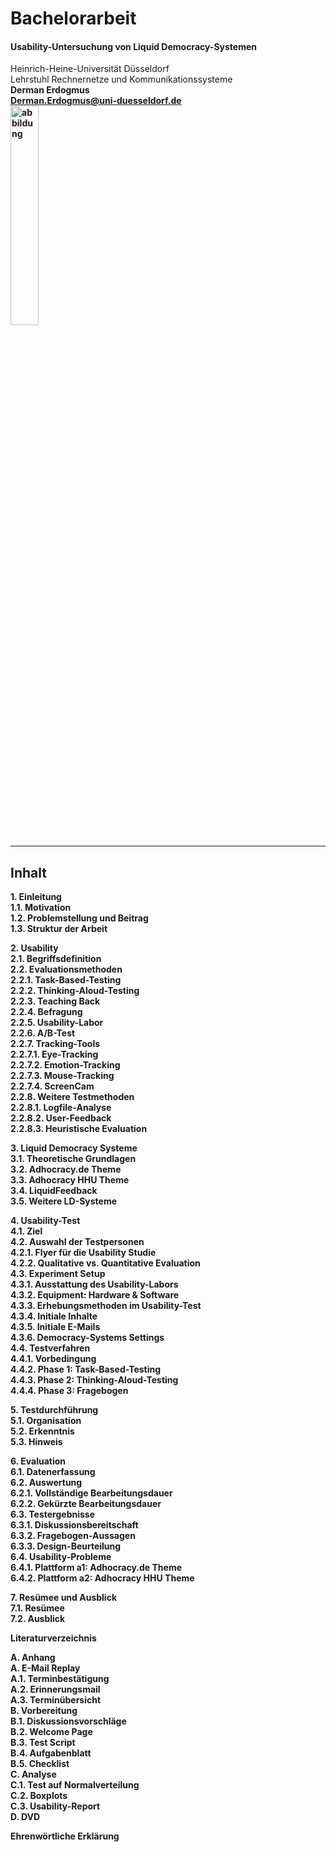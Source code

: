Bachelorarbeit
==============

#### Usability-Untersuchung von Liquid Democracy-Systemen

<div class="vcard">
 <div class="org">
    Heinrich-Heine-Universität Düsseldorf <br />
    Lehrstuhl Rechnernetze und Kommunikationssysteme <br />
 </div>
</div>

<div id="hcard-Derman-Erdogmus" class="vcard">
 <b>Derman Erdogmus<b/><br />
 <a class="email" href="mailto:Derman.Erdogmus@uni-duesseldorf.de">Derman.Erdogmus@uni-duesseldorf.de</a> <br />
</div>

<img src="https://raw.github.com/dnes86/Bachelorarbeit/master/working-out/HHU%20Düsseldorf.png" alt="abbildung" width="30%" style="max-width:100%;">

--------

## Inhalt
**1. Einleitung**      
1.1. Motivation      
1.2. Problemstellung und Beitrag      
1.3. Struktur der Arbeit      

**2. Usability**      
2.1. Begriffsdefinition      
2.2. Evaluationsmethoden      
    2.2.1. Task-Based-Testing      
    2.2.2. Thinking-Aloud-Testing      
    2.2.3. Teaching Back      
    2.2.4. Befragung      
    2.2.5. Usability-Labor      
    2.2.6. A/B-Test      
    2.2.7. Tracking-Tools      
        2.2.7.1. Eye-Tracking      
        2.2.7.2. Emotion-Tracking      
        2.2.7.3. Mouse-Tracking      
        2.2.7.4. ScreenCam      
    2.2.8. Weitere Testmethoden      
        2.2.8.1. Logfile-Analyse      
        2.2.8.2. User-Feedback      
        2.2.8.3. Heuristische Evaluation      

**3. Liquid Democracy Systeme**      
3.1. Theoretische Grundlagen      
3.2. Adhocracy.de Theme      
3.3. Adhocracy HHU Theme      
3.4. LiquidFeedback      
3.5. Weitere LD-Systeme      

**4. Usability-Test**      
4.1. Ziel      
4.2. Auswahl der Testpersonen      
    4.2.1. Flyer für die Usability Studie      
    4.2.2. Qualitative vs. Quantitative Evaluation      
4.3. Experiment Setup      
    4.3.1. Ausstattung des Usability-Labors      
    4.3.2. Equipment: Hardware & Software      
    4.3.3. Erhebungsmethoden im Usability-Test      
    4.3.4. Initiale Inhalte      
    4.3.5. Initiale E-Mails      
    4.3.6. Democracy-Systems Settings      
4.4. Testverfahren      
    4.4.1. Vorbedingung      
    4.4.2. Phase 1: Task-Based-Testing      
    4.4.3. Phase 2: Thinking-Aloud-Testing      
    4.4.4. Phase 3: Fragebogen      

**5. Testdurchführung**      
5.1. Organisation      
5.2. Erkenntnis      
5.3. Hinweis      

**6. Evaluation**      
6.1. Datenerfassung      
6.2. Auswertung      
    6.2.1. Vollständige Bearbeitungsdauer      
    6.2.2. Gekürzte Bearbeitungsdauer      
6.3. Testergebnisse      
    6.3.1. Diskussionsbereitschaft      
    6.3.2. Fragebogen-Aussagen      
    6.3.3. Design-Beurteilung      
6.4. Usability-Probleme      
    6.4.1. Plattform a1: Adhocracy.de Theme      
    6.4.2. Plattform a2: Adhocracy HHU Theme      

**7. Resümee und Ausblick**      
7.1. Resümee      
7.2. Ausblick      

**Literaturverzeichnis**  

**A. Anhang**      
A. E-Mail Replay   
    A.1. Terminbestätigung   
    A.2. Erinnerungsmail   
    A.3. Terminübersicht   
B. Vorbereitung   
    B.1. Diskussionsvorschläge   
    B.2. Welcome Page   
    B.3. Test Script   
    B.4. Aufgabenblatt   
    B.5. Checklist   
C. Analyse      
    C.1. Test auf Normalverteilung      
    C.2. Boxplots      
    C.3. Usability-Report      
D. DVD      

**Ehrenwörtliche Erklärung**  
